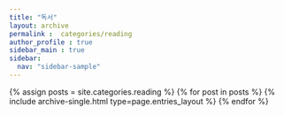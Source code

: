 ```yaml
---
title: "독서"
layout: archive
permalink :  categories/reading
author_profile : true
sidebar_main : true
sidebar:
  nav: "sidebar-sample"
---
```



{% assign posts = site.categories.reading %}
{% for post in posts %} {% include archive-single.html type=page.entries_layout %} {% endfor %}